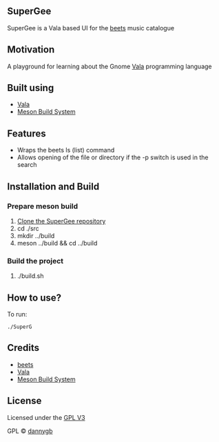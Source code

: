 ## SuperGee

SuperGee is a Vala based UI for the [beets](http://beets.io) music catalogue

## Motivation
A playground for learning about the Gnome [Vala](https://wiki.gnome.org/Projects/Vala) programming language

 
## Built using

- [Vala](https://wiki.gnome.org/Projects/Vala)
- [Meson Build System](https://mesonbuild.com/)

## Features

- Wraps the beets ls (list) command
- Allows opening of the file or directory if the -p switch is used in the search

## Installation and Build

### Prepare meson build

1. [Clone the SuperGee repository](https://github.com/DannyGB/SuperGee.git)
1. cd ./src
1. mkdir ../build
1. meson ../build && cd ../build

### Build the project

1. ./build.sh

## How to use?

To run:

`./SuperG`

## Credits

- [beets](http://beets.io)
- [Vala](https://wiki.gnome.org/Projects/Vala)
- [Meson Build System](https://mesonbuild.com/)

## License

Licensed under the [GPL V3](https://github.com/DannyGB/SuperGee/blob/master/LICENSE)

GPL © [dannygb](https://github.com/DannyGB)